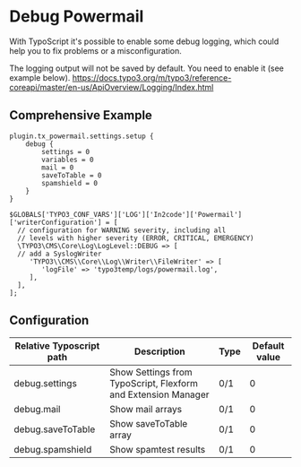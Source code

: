 # Debug Powermail

With TypoScript it's possible to enable some debug logging, which could help you to fix problems or a misconfiguration.

The logging output will not be saved by default. You need to enable it (see example below).
https://docs.typo3.org/m/typo3/reference-coreapi/master/en-us/ApiOverview/Logging/Index.html

## Comprehensive Example

```
plugin.tx_powermail.settings.setup {
    debug {
        settings = 0
        variables = 0
        mail = 0
        saveToTable = 0
        spamshield = 0
    }
}
```

```
$GLOBALS['TYPO3_CONF_VARS']['LOG']['In2code']['Powermail']['writerConfiguration'] = [
  // configuration for WARNING severity, including all
  // levels with higher severity (ERROR, CRITICAL, EMERGENCY)
  \TYPO3\CMS\Core\Log\LogLevel::DEBUG => [
  // add a SyslogWriter
     'TYPO3\\CMS\\Core\\Log\\Writer\\FileWriter' => [
        'logFile' => 'typo3temp/logs/powermail.log',
     ],
  ],
];
```

## Configuration

| Relative Typoscript path | Description                                                   | Type | Default value |
|--------------------------|---------------------------------------------------------------|------|---------------|
| debug.settings           | Show Settings from TypoScript, Flexform and Extension Manager | 0/1  | 0             |
| debug.mail               | Show mail arrays                                              | 0/1  | 0             |
| debug.saveToTable        | Show saveToTable array                                        | 0/1  | 0             |
| debug.spamshield         | Show spamtest results                                         | 0/1  | 0             |
